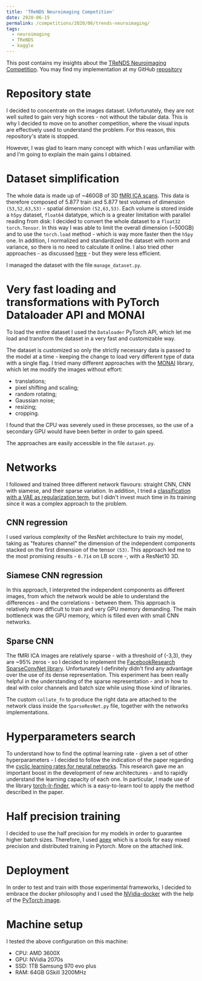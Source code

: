 ```yaml
---
title: 'TReNDS Neuroimaging Competition'
date: 2020-06-15
permalink: /competitions/2020/06/trends-neuroimaging/
tags:
  - neuroimaging
  - TReNDS
  - kaggle
---
```


This post contains my insights about the [TReNDS Neuroimaging Competition](https://www.kaggle.com/c/trends-assessment-prediction/). You may find my implementation at my GitHub [repository](https://github.com/mawanda-jun/TReNDS-neuroimaging)

# Repository state
I decided to concentrate on the images dataset. 
Unfortunately, they are not well suited to gain very high scores - not without the tabular data.
This is why I decided to move on to another competition, where the visual inputs are effectively used to understand the problem.
For this reason, this repository's state is stopped. 

However, I was glad to learn many concept with which I was unfamiliar with and I'm going to explain the main gains I obtained.

# Dataset simplification
The whole data is made up of ~460GB of 3D [fMRI ICA scans](https://www.kaggle.com/c/trends-assessment-prediction/discussion/155833).
This data is therefore composed of 5.877 train and 5.877 test volumes of dimension `(53,52,63,53)` - spatial dimension `(52,63,53)`.
Each volume is stored inside a `h5py` dataset, `float64` datatype, which is a greater limitation with parallel reading from disk:
I decided to convert the whole dataset to a `float32` `torch.Tensor`. 
In this way I was able to limit the overall dimension (~500GB) and to use the `torch.load` method - which is way more faster then the `h5py` one.
In addition, I normalized and standardized the dataset with norm and variance, so there is no need to calculate it online.
I also tried other approaches - as discussed [here](https://www.kaggle.com/c/trends-assessment-prediction/discussion/148864) - but they were less efficient.

I managed the dataset with the file `manage_dataset.py`.

# Very fast loading and transformations with PyTorch Dataloader API and MONAI
To load the entire dataset I used the `Dataloader` PyTorch API, which let me load and transform the dataset in a very fast and customizable way.

The dataset is customized so only the strictly necessary data is passed to the model at a time - keeping the change to load very different type of data with a single flag.
I tried many different approaches with the [MONAI](https://monai.io/) library, which let me modify the images without effort:
- translations;
- pixel shifting and scaling;
- random rotating;
- Gaussian noise;
- resizing;
- cropping.

 
I found that the CPU was severely used in these processes, so the use of a secondary GPU would have been better in order to gain speed.

The approaches are easily accessible in the file `dataset.py`.

# Networks
I followed and trained three different network flavours: straight CNN, CNN with siamese, and their sparse variation. 
In addition, I tried a [classification with a VAE as regularization term](https://github.com/mawanda-jun/3D-mri-brain-features-classification-using-autoencoder-regularization), but I didn't invest much time in its training since it was a complex approach to the problem.

## CNN regression
I used various complexity of the ResNet architecture to train my model, taking as "features channel" the dimension of the independent components stacked on the first dimension of the tensor `(53)`.
This approach led me to the most promising results - `0.714` on LB score -, with a ResNet10 3D.

## Siamese CNN regression
In this approach, I interpreted the independent components as different images, from which the network would be able to understand the differences - and the correlations - between them.
This approach is relatively more difficult to train and very GPU memory demanding. The main bottleneck was the GPU memory, which is filled even with small CNN networks.

## Sparse CNN
The fMRI ICA images are relatively sparse - with a threshold of (-3,3), they are ~95% zeros - so I decided to implement the [FacebookResearch SparseConvNet library](https://github.com/facebookresearch/SparseConvNet).
Unfortunately I definitely didn't find any advantage over the use of its dense representation. 
This experiment has been really helpful in the understanding of the sparse representation - and in how to deal with color channels and batch size while using those kind of libraries.

The custom `collate_fn` to produce the right data are attached to the network class inside the `SparseResNet.py` file, together with the networks implementations.

# Hyperparameters search
To understand how to find the optimal learning rate - given a set of other hyperparameters - I decided to follow the indication of the paper regarding the [cyclic learning rates for neural networks](https://arxiv.org/abs/1506.01186).
This research gave me an important boost in the development of new architectures - and to rapidly understand the learning capacity of each one. 
In particular, I made use of the library [torch-lr-finder](https://pypi.org/project/torch-lr-finder/), which is a easy-to-learn tool to apply the method described in the paper.

# Half precision training
I decided to use the half precision for my models in order to guarantee higher batch sizes. 
Therefore, I used [apex](https://github.com/NVIDIA/apex) which is a tools for easy mixed precision and distributed training in Pytorch. More on the attached link.

# Deployment
In order to test and train with those experimental frameworks, I decided to embrace the docker philosophy and I used the [NVidia-docker](https://github.com/NVIDIA/nvidia-docker) with the help of the [PyTorch image](https://ngc.nvidia.com/catalog/containers/nvidia:pytorch).

# Machine setup
I tested the above configuration on this machine:
- CPU: AMD 3600X
- GPU: NVidia 2070s
- SSD: 1TB Samsung 970 evo plus
- RAM: 64GB GSkill 3200MHz

 






 

